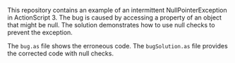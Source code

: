 This repository contains an example of an intermittent NullPointerException in ActionScript 3. The bug is caused by accessing a property of an object that might be null. The solution demonstrates how to use null checks to prevent the exception.

The `bug.as` file shows the erroneous code.  The `bugSolution.as` file provides the corrected code with null checks.